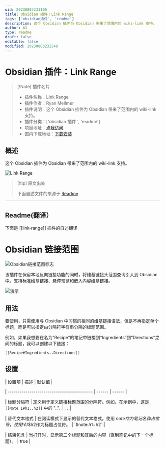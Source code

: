 ```yaml
---
uid: 20230803231105
title: Obsidian 插件：Link Range
tags: ['obsidian插件', 'readme']
description: 这个 Obsidian 插件为 Obsidian 带来了范围内的 wiki-link 支持。
author: AI
type: readme
draft: false
editable: false
modified: 20230803232548
---
```


# Obsidian 插件：Link Range

> [!Note] 插件名片
> - 插件名称：Link Range
> - 插件作者：Ryan Mellmer
> - 插件说明：这个 Obsidian 插件为 Obsidian 带来了范围内的 wiki-link 支持。
> - 插件分类：['obsidian 插件 ', 'readme']
> - 项目地址：[点我访问](https://github.com/rmellmer/obsidian-link-range)
> - 国内下载地址：[下载安装](https://pkmer.cn/products/plugin/pluginMarket/?link-range)

## 概述

这个 Obsidian 插件为 Obsidian 带来了范围内的 wiki-link 支持。

![Link Range](https://cdn.pkmer.cn/covers/link-range.png!pkmer)

> [!tip] 原文出处
>
>下面自述文件的来源于 [Readme](https://ghproxy.net/https://raw.githubusercontent.com/rmellmer/obsidian-link-range/master/README.md)
>

---

## Readme(翻译）

下面是 [[link-range]] 插件的自述翻译

# Obsidian 链接范围

![Obsidian链接范围标志](https://user-images.githubusercontent.com/23059902/225677761-c36b01a6-6194-4d83-a130-a1d7561b8359.png)

该插件在保留本地反向链接功能的同时，将维基链接头范围查询引入到 Obsidian 中。支持标准维基链接、悬停预览和嵌入内容维基链接。

![演示](./docs/demo.gif)

## 用法

要使用，只需使用与 Obsidian 中习惯的相同的维基链接语法，但是不再指定单个标题，而是可以指定由分隔符字符串分隔的标题范围。

例如，如果我想要在名为“Recipe”的笔记中链接到“Ingredients”到“Directions”之间的标题，我可以创建以下链接：

`[[Recipe#Ingredients..Directions]]`

## 设置

| 设置项 | 描述 | 默认值 |

| ------------------------------------------- | ------ | ------ |

| 标题分隔符 | 定义用于定义链接标题范围的分隔符。例如，在示例中，这是 `[[Note 1#h1..h2]]` 中的 "..". | `..` |

| 替代文本格式 | 在阅读模式下显示的替代文本格式。使用 $note作为笔记名称占位符，使用$h1/$h2作为标题占位符。 | `$note:$h1-$h2` |

| 结束包含 | 当打开时，显示第二个标题和其后的内容（直到笔记中的下一个标题）。 | true |
